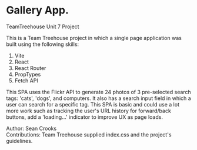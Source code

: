 # Gallery App.
TeamTreehouse Unit 7 Project

This is a Team Treehouse project in which a single page application was built using the following skills:
1) Vite
2) React 
3) React Router
4) PropTypes
5) Fetch API

This SPA uses the Flickr API to generate 24 photos of 3 pre-selected search tags: 'cats', 'dogs', and computers. It also has a search input field in which a user can search for a specific tag. This SPA is basic and could use a lot more work such as tracking the user's URL history for forward/back buttons, add a 'loading...' indicator to improve UX as page loads. 

Author: Sean Crooks
<br>Contributions: Team Treehouse supplied index.css and the project's guidelines.
